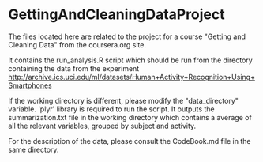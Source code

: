 GettingAndCleaningDataProject
=============================
The files located here are related to the project for a course "Getting and Cleaning Data" from the coursera.org site.

It contains the run_analysis.R script which should be run from the directory containing the data from the experiment http://archive.ics.uci.edu/ml/datasets/Human+Activity+Recognition+Using+Smartphones

If the working directory is different, please modify the "data_directory" variable.
'plyr' library is required to run the script. It outputs the summarization.txt file in the working directory which contains a average of all the relevant variables, grouped by subject and activity.

For the description of the data, please consult the CodeBook.md file in the same directory.
